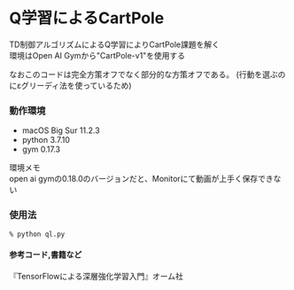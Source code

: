# Q学習によるCartPole

TD制御アルゴリズムによるQ学習によりCartPole課題を解く  
環境はOpen AI Gymから"CartPole-v1"を使用する

なおこのコードは完全方策オフでなく部分的な方策オフである。
(行動を選ぶのにεグリーディ法を使っているため)

### 動作環境
- macOS Big Sur 11.2.3
- python 3.7.10
- gym 0.17.3

環境メモ  
open ai gymの0.18.0のバージョンだと、Monitorにて動画が上手く保存できない

### 使用法
```zsh:
% python ql.py
```

#### 参考コード,書籍など
『TensorFlowによる深層強化学習入門』オーム社
